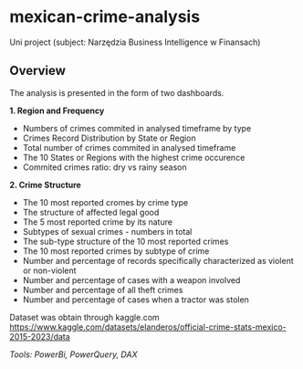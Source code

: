# mexican-crime-analysis
Uni project (subject: Narzędzia Business Intelligence w Finansach)

## Overview
The analysis is presented in the form of two dashboards.

**1. Region and Frequency**
* Numbers of crimes commited in analysed timeframe by type
* Crimes Record Distribution by State or Region
* Total number of crimes commited in analysed timeframe
* The 10 States or Regions with the highest crime occurence
* Commited crimes ratio: dry vs rainy season

**2. Crime Structure**
* The 10 most reported cromes by crime type
* The structure of affected legal good
* The 5 most reported crime by its nature
* Subtypes of sexual crimes - numbers in total
* The sub-type structure of the 10 most reported crimes
* The 10 most reported crimes by subtype of crime
* Number and percentage of records specifically characterized as violent or non-violent
* Number and percentage of cases with a weapon involved
* Number and percentage of all theft crimes
* Number and percentage of cases when a tractor was stolen

Dataset was obtain through kaggle.com https://www.kaggle.com/datasets/elanderos/official-crime-stats-mexico-2015-2023/data 

*Tools: PowerBi, PowerQuery, DAX*
